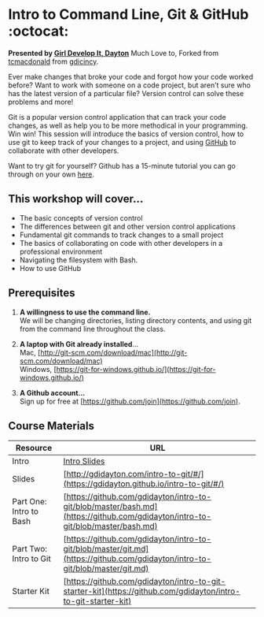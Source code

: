 # Intro to Command Line, Git &amp; GitHub :octocat:  

**Presented by [Girl Develop It, Dayton](http://gdidayton.com)**
Much Love to, Forked from [tcmacdonald](https://github.com/tcmacdonald) from [gdicincy](http://git.gdicincy.com/).

Ever make changes that broke your code and forgot how your code worked before? Want to work with someone on a code project, but aren’t sure who has the latest version of a particular file? Version control can solve these problems and more!

Git is a popular version control application that can track your code changes, as well as help you to be more methodical in your programming. Win win! This session will introduce the basics of version control, how to use git to keep track of your changes to a project, and using [GitHub](http://github.com) to collaborate with other developers.

Want to try git for yourself? Github has a 15-minute tutorial you can go through on your own [here](https://try.github.io).

## This workshop will cover…

* The basic concepts of version control
* The differences between git and other version control applications
* Fundamental git commands to track changes to a small project
* The basics of collaborating on code with other developers in a professional environment
* Navigating the filesystem with Bash.
* How to use GitHub


## Prerequisites

1. **A willingness to use the command line.**  
We will be changing directories, listing directory contents, and using git from the command line throughout the class.

2. **A laptop with Git already installed**…  
Mac, [http://git-scm.com/download/mac](http://git-scm.com/download/mac)  
Windows, [https://git-for-windows.github.io/](https://git-for-windows.github.io/)

3. **A Github account…**  
Sign up for free at [https://github.com/join](https://github.com/join).

## Course Materials

Resource|URL
---|---
Intro|[Intro Slides](https://gdidayton.github.io/intro-to-git/intro-slides.html)
Slides|[http://gdidayton.com/intro-to-git/#/](https://gdidayton.github.io/intro-to-git/#/)
Part One: Intro to Bash|[https://github.com/gdidayton/intro-to-git/blob/master/bash.md](https://github.com/gdidayton/intro-to-git/blob/master/bash.md)
Part Two: Intro to Git|[https://github.com/gdidayton/intro-to-git/blob/master/git.md](https://github.com/gdidayton/intro-to-git/blob/master/git.md)
Starter Kit|[https://github.com/gdidayton/intro-to-git-starter-kit](https://github.com/gdidayton/intro-to-git-starter-kit)

